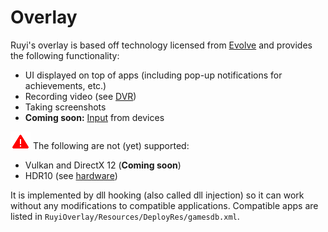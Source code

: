 # Overlay

Ruyi's overlay is based off technology licensed from [Evolve](www.evolvehq.com) and provides the following functionality:  

* UI displayed on top of apps (including pop-up notifications for achievements, etc.)
* Recording video (see [DVR](dvr.md))
* Taking screenshots
* __Coming soon:__ [Input](input.md) from devices

![](/docs/img/warning.png) The following are not (yet) supported:  
* Vulkan and DirectX 12 (__Coming soon__)
* HDR10 (see [hardware](hardware.md))

It is implemented by dll hooking (also called dll injection) so it can work without any modifications to compatible applications.  Compatible apps are listed in `RuyiOverlay/Resources/DeployRes/gamesdb.xml`.
